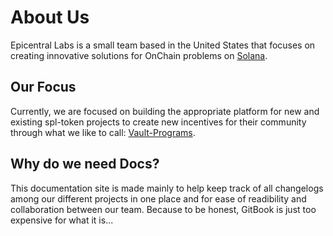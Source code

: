 # About Us

Epicentral Labs is a small team based in the United States that focuses on creating innovative solutions for OnChain problems on [Solana](https://solana.com/).

## Our Focus

Currently, we are focused on building the appropriate platform for new and existing spl-token projects to create new incentives for their community through what we like to call: [Vault-Programs](/vault-program-docs/introduction).

## Why do we need Docs?

This documentation site is made mainly to help keep track of all changelogs among our different projects in one place and for ease of readibility and collaboration between our team. Because to be honest, GitBook is just too expensive for what it is... 